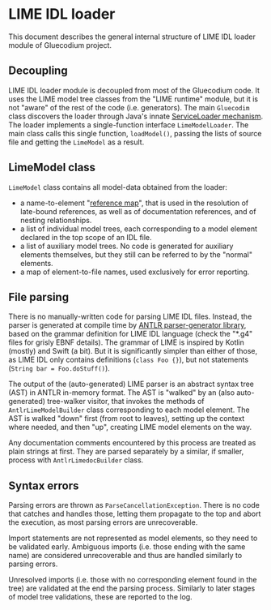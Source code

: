 LIME IDL loader
===============

This document describes the general internal structure of LIME IDL loader module of Gluecodium project.

Decoupling
----------
LIME IDL loader module is decoupled from most of the Gluecodium code. It uses the LIME model tree classes from the "LIME
runtime" module, but it is not "aware" of the rest of the code (i.e. generators). The main `Gluecodim` class discovers
the loader through Java's innate
[ServiceLoader mechanism](https://docs.oracle.com/javase/8/docs/api/java/util/ServiceLoader.html). The loader implements
a single-function interface `LimeModelLoader`. The main class calls this single function, `loadModel()`, passing the
lists of source file and getting the `LimeModel` as a result.

LimeModel class
---------------

`LimeModel` class contains all model-data obtained from the loader:
* a name-to-element "[reference map](reference_resolution.md)", that is used in the resolution of late-bound references,
as well as of documentation references, and of nesting relationships.
* a list of individual model trees, each corresponding to a model element declared in the top scope of an IDL file.
* a list of auxiliary model trees. No code is generated for auxiliary elements themselves, but they still can be
referred to by the "normal" elements.
* a map of element-to-file names, used exclusively for error reporting.

File parsing
------------

There is no manually-written code for parsing LIME IDL files. Instead, the parser is generated at compile time by [ANTLR
parser-generator library](https://www.antlr.org/about.html), based on the grammar definition for LIME IDL language
(check the "*.g4" files for grisly EBNF details). The grammar of LIME is inspired by Kotlin (mostly) and Swift (a bit).
But it is significantly simpler than either of those, as LIME IDL only contains definitions (`class Foo {}`), but not
statements (`String bar = Foo.doStuff()`).

The output of the (auto-generated) LIME parser is an abstract syntax tree (AST) in ANTLR in-memory format. The AST is
"walked" by an (also auto-generated) tree-walker visitor, that invokes the methods of `AntlrLimeModelBuilder` class
corresponding to each model element. The AST is walked "down" first (from root to leaves), setting up the context where
needed, and then "up", creating LIME model elements on the way.

Any documentation comments encountered by this process are treated as plain strings at first. They are parsed separately
by a similar, if smaller, process with `AntlrLimedocBuilder` class.

Syntax errors
-------------

Parsing errors are thrown as `ParseCancellationException`. There is no code that catches and handles those, letting them
propagate to the top and abort the execution, as most parsing errors are unrecoverable.

Import statements are not represented as model elements, so they need to be validated early. Ambiguous imports (i.e.
those ending with the same name) are considered unrecoverable and thus are handled similarly to parsing errors.

Unresolved imports (i.e. those with no corresponding element found in the tree) are validated at the end the parsing
process. Similarly to later stages of model tree validations, these are reported to the log.
